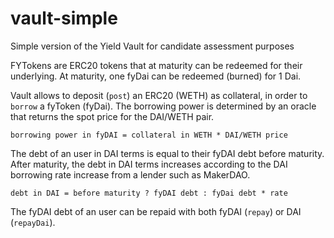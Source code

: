 # vault-simple
Simple version of the Yield Vault for candidate assessment purposes

FYTokens are ERC20 tokens that at maturity can be redeemed for their underlying. At maturity, one fyDai can be redeemed (burned) for 1 Dai.

Vault allows to deposit (`post`) an ERC20 (WETH) as collateral, in order to `borrow` a fyToken (fyDai). The borrowing power is determined by an oracle that returns the spot price for the DAI/WETH pair.

`borrowing power in fyDAI = collateral in WETH * DAI/WETH price`

The debt of an user in DAI terms is equal to their fyDAI debt before maturity. After maturity, the debt in DAI terms increases according to the DAI borrowing rate increase from a lender such as MakerDAO.

`debt in DAI = before maturity ? fyDAI debt : fyDai debt * rate`

The fyDAI debt of an user can be repaid with both fyDAI (`repay`) or DAI (`repayDai`).

